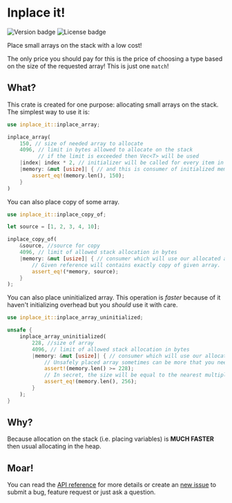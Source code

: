 # Inplace it!

![Version badge](https://img.shields.io/crates/v/inplace_it.svg)
![License badge](https://img.shields.io/crates/l/inplace_it.svg)

Place small arrays on the stack with a low cost!

The only price you should pay for this is the price of choosing
a type based on the size of the requested array! This is just one `match`!

## What?

This crate is created for one purpose: allocating small arrays on the stack.
The simplest way to use it is:

```rust
use inplace_it::inplace_array;

inplace_array(
    150, // size of needed array to allocate
    4096, // limit in bytes allowed to allocate on the stack
          // if the limit is exceeded then Vec<T> will be used
    |index| index * 2, // initializer will be called for every item in the array
    |memory: &mut [usize]| { // and this is consumer of initialized memory
        assert_eq!(memory.len(), 150);
    }
)
```

You can also place copy of some array.

```rust
use inplace_it::inplace_copy_of;

let source = [1, 2, 3, 4, 10];

inplace_copy_of(
    &source, //source for copy
    4096, // limit of allowed stack allocation in bytes
    |memory: &mut [usize]| { // consumer which will use our allocated array
        // Given reference will contains exactly copy of given array.
        assert_eq!(*memory, source);
    }
);
```

You can also place uninitialized array.
This operation is *faster* because of it haven't initializing overhead
but you *should* use it with care.

```rust
use inplace_it::inplace_array_uninitialized;

unsafe {
    inplace_array_uninitialized(
        228, //size of array
        4096, // limit of allowed stack allocation in bytes
        |memory: &mut [usize]| { // consumer which will use our allocated array
            // Unsafely placed array sometimes can be more that you need.
            assert!(memory.len() >= 228);
            // In secret, the size will be equal to the nearest multiple of 32 (upwards, of course).
            assert_eq!(memory.len(), 256);
        }
    );
}
```

## Why?

Because allocation on the stack (i.e. placing variables) is **MUCH FASTER** then usual
allocating in the heap.

## Moar!

You can read the [API reference](https://docs.rs/inplace_it) for more details
or create an [new issue](https://github.com/NotIntMan/inplace_it/issues/new)
to submit a bug, feature request or just ask a question.
